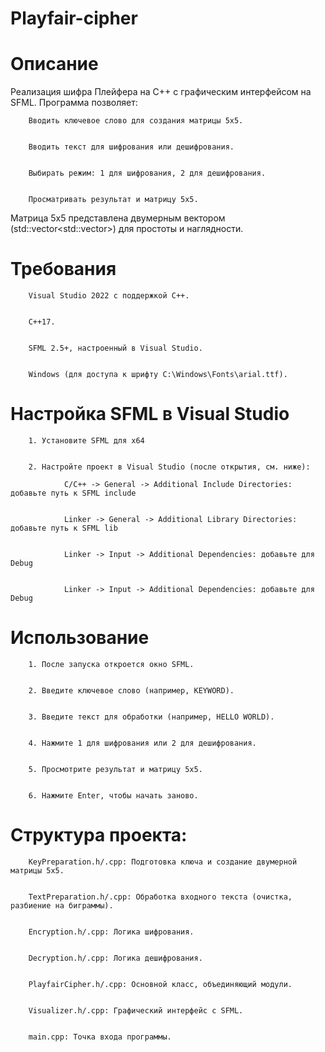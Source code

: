 # Playfair-cipher


# Описание

Реализация шифра Плейфера на C++ с графическим интерфейсом на SFML. Программа позволяет:


        Вводить ключевое слово для создания матрицы 5x5.
        

        Вводить текст для шифрования или дешифрования.


        Выбирать режим: 1 для шифрования, 2 для дешифрования.


        Просматривать результат и матрицу 5x5.

Матрица 5x5 представлена двумерным вектором (std::vector<std::vector<char>>) для простоты и наглядности.



# Требования


        Visual Studio 2022 с поддержкой C++.


        C++17.


        SFML 2.5+, настроенный в Visual Studio.


        Windows (для доступа к шрифту C:\Windows\Fonts\arial.ttf).





# Настройка SFML в Visual Studio

        1. Установите SFML для x64


        2. Настройте проект в Visual Studio (после открытия, см. ниже):

                C/C++ -> General -> Additional Include Directories: добавьте путь к SFML include


                Linker -> General -> Additional Library Directories: добавьте путь к SFML lib


                Linker -> Input -> Additional Dependencies: добавьте для Debug
                

                Linker -> Input -> Additional Dependencies: добавьте для Debug



# Использование



        1. После запуска откроется окно SFML.


        2. Введите ключевое слово (например, KEYWORD).


        3. Введите текст для обработки (например, HELLO WORLD).


        4. Нажмите 1 для шифрования или 2 для дешифрования.


        5. Просмотрите результат и матрицу 5x5.


        6. Нажмите Enter, чтобы начать заново.



# Структура проекта:



        KeyPreparation.h/.cpp: Подготовка ключа и создание двумерной матрицы 5x5.


        TextPreparation.h/.cpp: Обработка входного текста (очистка, разбиение на биграммы).


        Encryption.h/.cpp: Логика шифрования.
   
        
        Decryption.h/.cpp: Логика дешифрования.
        

        PlayfairCipher.h/.cpp: Основной класс, объединяющий модули.

        
        Visualizer.h/.cpp: Графический интерфейс с SFML.

        
        main.cpp: Точка входа программы.
        
        
        
                        
        
                        
                
        
